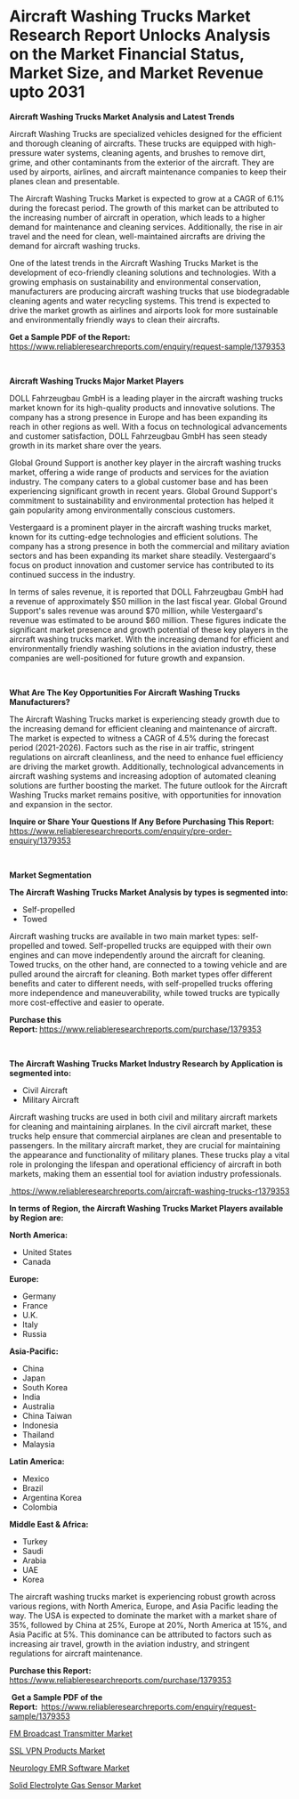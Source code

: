 <p><h1>Aircraft Washing Trucks Market Research Report Unlocks Analysis on the Market Financial Status, Market Size, and Market Revenue upto 2031</h1></p><p><strong>Aircraft Washing Trucks Market Analysis and Latest Trends</strong></p>
<p><p>Aircraft Washing Trucks are specialized vehicles designed for the efficient and thorough cleaning of aircrafts. These trucks are equipped with high-pressure water systems, cleaning agents, and brushes to remove dirt, grime, and other contaminants from the exterior of the aircraft. They are used by airports, airlines, and aircraft maintenance companies to keep their planes clean and presentable.</p><p>The Aircraft Washing Trucks Market is expected to grow at a CAGR of 6.1% during the forecast period. The growth of this market can be attributed to the increasing number of aircraft in operation, which leads to a higher demand for maintenance and cleaning services. Additionally, the rise in air travel and the need for clean, well-maintained aircrafts are driving the demand for aircraft washing trucks.</p><p>One of the latest trends in the Aircraft Washing Trucks Market is the development of eco-friendly cleaning solutions and technologies. With a growing emphasis on sustainability and environmental conservation, manufacturers are producing aircraft washing trucks that use biodegradable cleaning agents and water recycling systems. This trend is expected to drive the market growth as airlines and airports look for more sustainable and environmentally friendly ways to clean their aircrafts.</p></p>
<p><strong>Get a Sample PDF of the Report:&nbsp;</strong> <a href="https://www.reliableresearchreports.com/enquiry/request-sample/1379353">https://www.reliableresearchreports.com/enquiry/request-sample/1379353</a></p>
<p>&nbsp;</p>
<p><strong>Aircraft Washing Trucks Major Market Players</strong></p>
<p><p>DOLL Fahrzeugbau GmbH is a leading player in the aircraft washing trucks market known for its high-quality products and innovative solutions. The company has a strong presence in Europe and has been expanding its reach in other regions as well. With a focus on technological advancements and customer satisfaction, DOLL Fahrzeugbau GmbH has seen steady growth in its market share over the years.</p><p>Global Ground Support is another key player in the aircraft washing trucks market, offering a wide range of products and services for the aviation industry. The company caters to a global customer base and has been experiencing significant growth in recent years. Global Ground Support's commitment to sustainability and environmental protection has helped it gain popularity among environmentally conscious customers.</p><p>Vestergaard is a prominent player in the aircraft washing trucks market, known for its cutting-edge technologies and efficient solutions. The company has a strong presence in both the commercial and military aviation sectors and has been expanding its market share steadily. Vestergaard's focus on product innovation and customer service has contributed to its continued success in the industry.</p><p>In terms of sales revenue, it is reported that DOLL Fahrzeugbau GmbH had a revenue of approximately $50 million in the last fiscal year. Global Ground Support's sales revenue was around $70 million, while Vestergaard's revenue was estimated to be around $60 million. These figures indicate the significant market presence and growth potential of these key players in the aircraft washing trucks market. With the increasing demand for efficient and environmentally friendly washing solutions in the aviation industry, these companies are well-positioned for future growth and expansion.</p></p>
<p>&nbsp;</p>
<p><strong>What Are The Key Opportunities For Aircraft Washing Trucks Manufacturers?</strong></p>
<p><p>The Aircraft Washing Trucks market is experiencing steady growth due to the increasing demand for efficient cleaning and maintenance of aircraft. The market is expected to witness a CAGR of 4.5% during the forecast period (2021-2026). Factors such as the rise in air traffic, stringent regulations on aircraft cleanliness, and the need to enhance fuel efficiency are driving the market growth. Additionally, technological advancements in aircraft washing systems and increasing adoption of automated cleaning solutions are further boosting the market. The future outlook for the Aircraft Washing Trucks market remains positive, with opportunities for innovation and expansion in the sector.</p></p>
<p><strong>Inquire or Share Your Questions If Any Before Purchasing This Report:</strong> <a href="https://www.reliableresearchreports.com/enquiry/pre-order-enquiry/1379353">https://www.reliableresearchreports.com/enquiry/pre-order-enquiry/1379353</a></p>
<p>&nbsp;</p>
<p><strong>Market Segmentation</strong></p>
<p><strong>The Aircraft Washing Trucks Market Analysis by types is segmented into:</strong></p>
<p><ul><li>Self-propelled</li><li>Towed</li></ul></p>
<p><p>Aircraft washing trucks are available in two main market types: self-propelled and towed. Self-propelled trucks are equipped with their own engines and can move independently around the aircraft for cleaning. Towed trucks, on the other hand, are connected to a towing vehicle and are pulled around the aircraft for cleaning. Both market types offer different benefits and cater to different needs, with self-propelled trucks offering more independence and maneuverability, while towed trucks are typically more cost-effective and easier to operate.</p></p>
<p><strong>Purchase this Report:&nbsp;</strong><a href="https://www.reliableresearchreports.com/purchase/1379353">https://www.reliableresearchreports.com/purchase/1379353</a></p>
<p>&nbsp;</p>
<p><strong>The Aircraft Washing Trucks Market Industry Research by Application is segmented into:</strong></p>
<p><ul><li>Civil Aircraft</li><li>Military Aircraft</li></ul></p>
<p><p>Aircraft washing trucks are used in both civil and military aircraft markets for cleaning and maintaining airplanes. In the civil aircraft market, these trucks help ensure that commercial airplanes are clean and presentable to passengers. In the military aircraft market, they are crucial for maintaining the appearance and functionality of military planes. These trucks play a vital role in prolonging the lifespan and operational efficiency of aircraft in both markets, making them an essential tool for aviation industry professionals.</p></p>
<p><a href="https://www.reliableresearchreports.com/aircraft-washing-trucks-r1379353">&nbsp;https://www.reliableresearchreports.com/aircraft-washing-trucks-r1379353</a></p>
<p><strong>In terms of Region, the Aircraft Washing Trucks Market Players available by Region are:</strong></p>
<p>
    <p> <strong> North America: </strong>
        <ul>
            <li>United States</li>
            <li>Canada</li>
        </ul>
        </p> 
    <p> <strong> Europe: </strong>
        <ul>
            <li>Germany</li>
            <li>France</li>
            <li>U.K.</li>
            <li>Italy</li>
            <li>Russia</li>
        </ul>
        </p> 
    <p> <strong> Asia-Pacific: </strong>
        <ul>
            <li>China</li>
            <li>Japan</li>
            <li>South Korea</li>
            <li>India</li>
            <li>Australia</li>
            <li>China Taiwan</li>
            <li>Indonesia</li>
            <li>Thailand</li>
            <li>Malaysia</li>
        </ul>
        </p> 
    <p> <strong> Latin America: </strong>
        <ul>
            <li>Mexico</li>
            <li>Brazil</li>
            <li>Argentina Korea</li>
            <li>Colombia</li>
        </ul>
        </p> 
    <p> <strong> Middle East & Africa: </strong>
        <ul>
            <li>Turkey</li>
            <li>Saudi</li>
            <li>Arabia</li>
            <li>UAE</li>
            <li>Korea</li>
        </ul>
    </p>
    </p>
<p><p>The aircraft washing trucks market is experiencing robust growth across various regions, with North America, Europe, and Asia Pacific leading the way. The USA is expected to dominate the market with a market share of 35%, followed by China at 25%, Europe at 20%, North America at 15%, and Asia Pacific at 5%. This dominance can be attributed to factors such as increasing air travel, growth in the aviation industry, and stringent regulations for aircraft maintenance.</p></p>
<p><strong>Purchase this Report: </strong><a href="https://www.reliableresearchreports.com/purchase/1379353">https://www.reliableresearchreports.com/purchase/1379353</a></p>
<p>&nbsp;<strong>Get a Sample PDF of the Report:&nbsp;&nbsp;</strong><a href="https://www.reliableresearchreports.com/enquiry/request-sample/1379353">https://www.reliableresearchreports.com/enquiry/request-sample/1379353</a></p>
<p><strong></strong></p>
<p><p><a href="https://github.com/riwar777/Market-Research-Report-List-1/blob/main/fm-broadcast-transmitter-market.md">FM Broadcast Transmitter Market</a></p><p><a href="https://github.com/jahid123ahm/Market-Research-Report-List-1/blob/main/ssl-vpn-products-market.md">SSL VPN Products Market</a></p><p><a href="https://issuu.com/reportprime-2/docs/neurology-emr-software-market-size-2030.pptx">Neurology EMR Software Market</a></p><p><a href="https://issuu.com/reportprime-2/docs/solid-electrolyte-gas-sensor-market-size-2030.pptx">Solid Electrolyte Gas Sensor Market</a></p></p>
